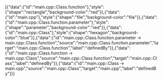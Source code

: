 [{"data":{"id":"main.cpp::Class.function"},"style":{"shape":"rectangle","background-color":"red"}},{"data":{"id":"main.cpp"},"style":{"shape":"file","background-color":"file"}},{"data":{"id":"main.cpp::Class.function.parameter"},"style":{"shape":"parameter","background-color":"red"}},{"data":{"id":"main.cpp::Class"},"style":{"shape":"hexagon","background-color":"blue"}},{"data":{"id":"main.cpp::Class.function.parameter -> main.cpp::Class.function","source":"main.cpp::Class.function.parameter","target":"main.cpp::Class.function","label":"definedBy"}},{"data":{"id":"main.cpp::Class.function -> main.cpp::Class","source":"main.cpp::Class.function","target":"main.cpp::Class","label":"definedBy"}},{"data":{"id":"main.cpp::Class -> main.cpp","source":"main.cpp::Class","target":"main.cpp","label":"definedBy"}}]